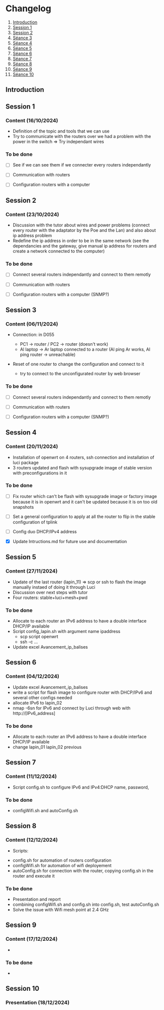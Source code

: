 # Changelog 

1. [Introduction](#introduction)
2. [Session 1](#session-1)
3. [Session 2](#session-2)
4. [Séance 3](#session-3)
5. [Séance 4](#session-4)
6. [Séance 5](#session-5)
7. [Séance 6](#session-6)
8. [Séance 7](#session-7)
9. [Séance 8](#session-8)
10. [Séance 9](#session-9)
11. [Séance 10](#session-10)

## Introduction


## Session 1

### Content (16/10/2024)

* Definition of the topic and tools that we can use
* Try to communicate with the routers over we had a problem with the power in the switch => Try independant wires

### To be done

- [ ] See if we can see them if we connecter every routers independantly
- [ ] Communication with routers 
- [ ] Configuration routers with a computer



## Session 2

### Content (23/10/2024)

* Discussion with the tutor about wires and power problems (connect every router with the adaptator by the Poe and the Lan) and also about ip address problem
* Redefine the ip address in order to be in the same network (see the dependancies and the gateway, give manual ip address for routers and create a network connected to the computer)

### To be done

- [ ] Connect several routers independantly and connect to them remotly
- [ ] Communication with routers
- [ ] Configuration routers with a computer (SNMP?)


## Session 3

### Content (06/11/2024)

* Connection: in D055
  - PC1 -> router / PC2 -> router (doesn't work)
  - Al laptop -> Ar laptop connected to a router (Al ping Ar works, Al ping router -> unreachable)
  
* Reset of one router to change the configuration and connect to it
  - try to connect to the unconfigurated router by web browser

### To be done

- [ ] Connect several routers independantly and connect to them remotly
- [ ] Communication with routers
- [ ] Configuration routers with a computer (SNMP?)


## Session 4

### Content (20/11/2024)

* Installation of openwrt on 4 routers, ssh connection and installation of luci package 
* 3 routers updated and flash with sysupgrade image of stable version with preconfigurations in it


### To be done

- [ ] Fix router which can't be flash with sysupgrade image or factory image because it is in openwrt and it can't be updated because it is on too old snapshots
- [ ] Set a general configuration to apply at all the router to flip in the stable configuration of tplink
- [ ] Config duo DHCP/IPv4 address
- [x] Update Intructions.md for future use and documentation


## Session 5

### Content (27/11/2024)

* Update of the last router (lapin_11) => scp or ssh to flash the image manually instaed of doing it through Luci
* Discussion over next steps with tutor
* Four routers: stable+luci+mesh+pwd

### To be done

* Allocate to each router an IPv6 address to have a double interface DHCP/IP available
* Script config_lapin.sh with argument name ipaddress
  - scp script openwrt
  - ssh -c ...
* Update excel Avancement_ip_balises
  

## Session 6

### Content (04/12/2024)

* Update excel Avancement_ip_balises
* write a script for flash image to configure router with DHCP/IPv6 and several other configs needed
* allocate IPv6 to lapin_02
* nmap -6sn for IPv6 and connect by Luci through web with http://[IPv6_address]

### To be done

* Allocate to each router an IPv6 address to have a double interface DHCP/IP available
* change lapin_01 lapin_02 previous


## Session 7

### Content (11/12/2024)

* Script config.sh to configure IPv6 and IPv4:DHCP name, password,  

### To be done

* configWifi.sh and autoConfig.sh


## Session 8

### Content (12/12/2024)

* Scripts:
 - config.sh for automation of routers configuration
 - configWifi.sh for automation of wifi deployement
 - autoConfig.sh for connection with the router, copying config.sh in the router and execute it

### To be done

* Presentation and report
* combining configWifi.sh and config.sh into config.sh, test autoConfig.sh
* Solve the issue with Wifi mesh point at 2.4 GHz


## Session 9

### Content (17/12/2024)

* 

### To be done

* 




## Session 10

### Presentation (18/12/2024)
